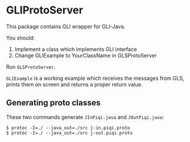 GLIProtoServer
==============

This package contains GLI wrapper for GLI-Java.

You should:

1. Implement a class which implements GLI interface
2. Change GLIExample to YourClassName in GLSProtoServer

Run `GLSProtoServer`.

`GLIExample` is a working example which receives the messages from GLS, prints
them on screen and returns a proper return value.

Generating proto classes
------------------------

These two commands generate `JInPiqi.java` and `JOutPiqi.java`:

    $ protoc -I=./ --java_out=./src j-in.piqi.proto
    $ protoc -I=./ --java_out=./src j-out.piqi.proto
